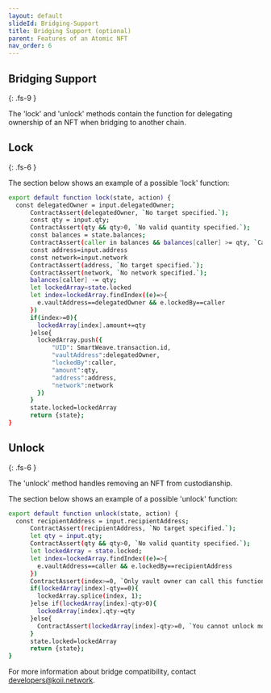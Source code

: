 ```yaml
---
layout: default
slideId: Bridging-Support 
title: Bridging Support (optional)
parent: Features of an Atomic NFT
nav_order: 6
---
```


## Bridging Support
{: .fs-9 }

The 'lock' and 'unlock' methods contain the function for delegating ownership of an NFT when bridging to another chain. 

## Lock 
{: .fs-6 }

The section below shows an example of a possible 'lock' function:

```bash
export default function lock(state, action) {
  const delegatedOwner = input.delegatedOwner;
      ContractAssert(delegatedOwner, `No target specified.`);
      const qty = input.qty;
      ContractAssert(qty && qty>0, `No valid quantity specified.`);
      const balances = state.balances;
      ContractAssert(caller in balances && balances[caller] >= qty, `Caller has insufficient funds`);
      const address=input.address
      const network=input.network
      ContractAssert(address, `No target specified.`);
      ContractAssert(network, `No network specified.`);
      balances[caller] -= qty;
      let lockedArray=state.locked
      let index=lockedArray.findIndex((e)=>{
        e.vaultAddress==delegatedOwner && e.lockedBy==caller
      })
      if(index>=0){
        lockedArray[index].amount+=qty
      }else{
        lockedArray.push({
            "UID": SmartWeave.transaction.id,
            "vaultAddress":delegatedOwner,
            "lockedBy":caller,
            "amount":qty,
            "address":address,
            "network":network
        })
      }
      state.locked=lockedArray
      return {state};
}
```

## Unlock 
{: .fs-6 }

The 'unlock' method handles removing an NFT from custodianship.

The section below shows an example of a possible 'unlock' function:

```bash
export default function unlock(state, action) {
  const recipientAddress = input.recipientAddress;
      ContractAssert(recipientAddress, `No target specified.`);
      let qty = input.qty;
      ContractAssert(qty && qty>0, `No valid quantity specified.`);
      let lockedArray = state.locked;
      let index=lockedArray.findIndex((e)=>{
        e.vaultAddress==caller && e.lockedBy==recipientAddress
      })
      ContractAssert(index>=0, `Only vault owner can call this function and there must be some locked NFTs under the recipient address`);
      if(lockedArray[index]-qty==0){
        lockedArray.splice(index, 1);
      }else if(lockedArray[index]-qty>0){
        lockedArray[index].qty-=qty
      }else{
        ContractAssert(lockedArray[index]-qty>=0, `You cannot unlock more qty than currently locked`);
      }
      state.locked=lockedArray
      return {state};
}

```

For more information about bridge compatibility, contact developers@koii.network.
